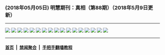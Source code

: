 ### (2018年05月05日) 明慧期刊：真相（第88期）（2018年5月9日更新）

---

<img src="http://qikan.minghui.org/mhqkpage/qikanimage/2018/05/03/zx88-read-online1.png"/> 

<img src="http://qikan.minghui.org/mhqkpage/qikanimage/2018/05/03/zx88-read-online2.png"/> 

<img src="http://qikan.minghui.org/mhqkpage/qikanimage/2018/05/03/zx88-read-online3.png"/> 

<img src="http://qikan.minghui.org/mhqkpage/qikanimage/2018/05/03/zx88-read-online4.png"/> 

<img src="http://qikan.minghui.org/mhqkpage/qikanimage/2018/05/03/zx88-read-online5.png"/> 

<img src="http://qikan.minghui.org/mhqkpage/qikanimage/2018/05/03/zx88-read-online6.png"/> 

<img src="http://qikan.minghui.org/mhqkpage/qikanimage/2018/05/03/zx88-read-online7.png"/> 

<img src="http://qikan.minghui.org/mhqkpage/qikanimage/2018/05/03/zx88-read-online8.png"/> 

<img src="http://qikan.minghui.org/mhqkpage/qikanimage/2018/05/03/zx88-read-online9.png"/> 

<img src="http://qikan.minghui.org/mhqkpage/qikanimage/2018/05/03/zx88-read-online10.png"/> 

<img src="http://qikan.minghui.org/mhqkpage/qikanimage/2018/05/03/zx88-read-online11.png"/> 

<img src="http://qikan.minghui.org/mhqkpage/qikanimage/2018/05/03/zx88-read-online12.png"/> 

<img src="http://qikan.minghui.org/mhqkpage/qikanimage/2018/05/03/zx88-read-online13.png"/> 

<img src="http://qikan.minghui.org/mhqkpage/qikanimage/2018/05/03/zx88-read-online14.png"/> 

<img src="http://qikan.minghui.org/mhqkpage/qikanimage/2018/05/03/zx88-read-online15.png"/> 

<img src="http://qikan.minghui.org/mhqkpage/qikanimage/2018/05/03/zx88-read-online16.png"/> 

<img src="http://qikan.minghui.org/mhqkpage/qikanimage/2018/05/03/zx88-read-online17.png"/> 



---

#### [首页](../../../..) &nbsp;|&nbsp; [禁闻聚合](https://github.com/gfw-breaker/banned-news) &nbsp;|&nbsp; [手把手翻墙教程](https://github.com/gfw-breaker/guides) 
